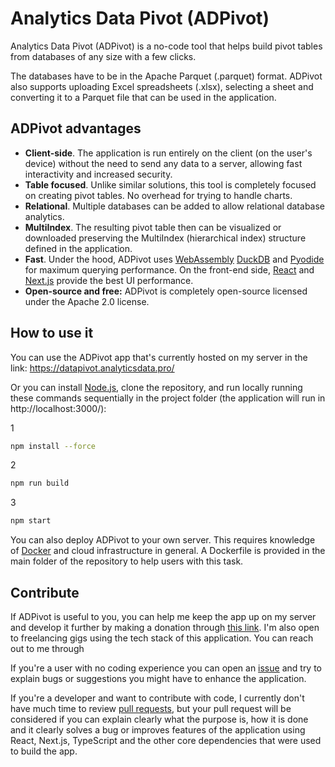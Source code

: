 # Analytics Data Pivot (ADPivot)

Analytics Data Pivot (ADPivot) is a no-code tool that helps build pivot tables from databases of any size with a few clicks.

The databases have to be in the Apache Parquet (.parquet) format. ADPivot also supports uploading Excel spreadsheets (.xlsx), selecting a sheet and converting it to a Parquet file that can be used in the application.

## ADPivot advantages

- **Client-side**. The application is run entirely on the client (on the user's device) without the need to send any data to a server, allowing fast interactivity and increased security.
- **Table focused**. Unlike similar solutions, this tool is completely focused on creating pivot tables. No overhead for trying to handle charts.
- **Relational**. Multiple databases can be added to allow relational database analytics.
- **MultiIndex**. The resulting pivot table then can be visualized or downloaded preserving the MultiIndex (hierarchical index) structure defined in the application.
- **Fast**. Under the hood, ADPivot uses [WebAssembly](https://webassembly.org/) [DuckDB](https://github.com/duckdb/duckdb-wasm) and [Pyodide](https://github.com/pyodide/pyodide) for maximum querying performance. On the front-end side, [React](https://github.com/facebook/react) and [Next.js](https://github.com/vercel/next.js) provide the best UI performance.
- **Open-source and free:** ADPivot is completely open-source licensed under the Apache 2.0 license.

## How to use it

You can use the ADPivot app that's currently hosted on my server in the link: https://datapivot.analyticsdata.pro/

Or you can install [Node.js](https://nodejs.org/en/download), clone the repository, and run locally running these commands sequentially in the project folder (the application will run in http://localhost:3000/): 

1
```bash
npm install --force
```

2
```bash
npm run build
```

3
```bash
npm start
```

You can also deploy ADPivot to your own server. This requires knowledge of [Docker](https://www.docker.com/get-started/) and cloud infrastructure in general. A Dockerfile is provided in the main folder of the repository to help users with this task.

## Contribute

If ADPivot is useful to you, you can help me keep the app up on my server and develop it further by making a donation through [this link](). I'm also open to freelancing gigs using the tech stack of this application. You can reach out to me through 

If you're a user with no coding experience you can open an [issue](https://github.com/danilo-css/analytics-data-pivot/issues) and try to explain bugs or suggestions you might have to enhance the application.

If you're a developer and want to contribute with code, I currently don't have much time to review [pull requests](https://github.com/danilo-css/analytics-data-pivot/pulls), but your pull request will be considered if you can explain clearly what the purpose is, how it is done and it clearly solves a bug or improves features of the application using React, Next.js, TypeScript and the other core dependencies that were used to build the app.
